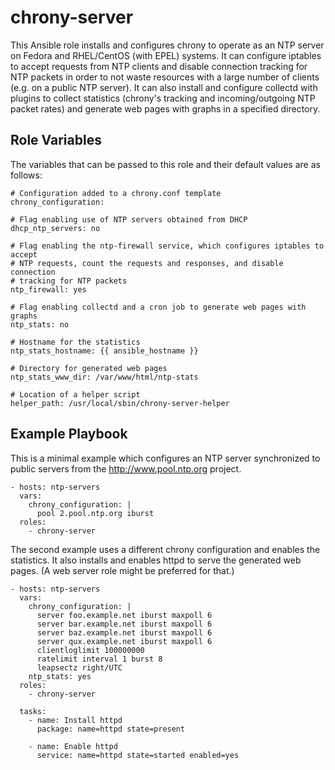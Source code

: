 chrony-server
=============

This Ansible role installs and configures chrony to operate as an NTP server on
Fedora and RHEL/CentOS (with EPEL) systems. It can configure iptables to accept
requests from NTP clients and disable connection tracking for NTP packets in
order to not waste resources with a large number of clients (e.g. on a public
NTP server). It can also install and configure collectd with plugins to collect
statistics (chrony's tracking and incoming/outgoing NTP packet rates) and
generate web pages with graphs in a specified directory.

Role Variables
--------------

The variables that can be passed to this role and their default values are as
follows:

```
# Configuration added to a chrony.conf template
chrony_configuration:

# Flag enabling use of NTP servers obtained from DHCP
dhcp_ntp_servers: no

# Flag enabling the ntp-firewall service, which configures iptables to accept
# NTP requests, count the requests and responses, and disable connection
# tracking for NTP packets
ntp_firewall: yes

# Flag enabling collectd and a cron job to generate web pages with graphs
ntp_stats: no

# Hostname for the statistics
ntp_stats_hostname: {{ ansible_hostname }}

# Directory for generated web pages
ntp_stats_www_dir: /var/www/html/ntp-stats

# Location of a helper script
helper_path: /usr/local/sbin/chrony-server-helper
```

Example Playbook
----------------

This is a minimal example which configures an NTP server synchronized to
public servers from the http://www.pool.ntp.org project.

```
- hosts: ntp-servers
  vars:
    chrony_configuration: |
      pool 2.pool.ntp.org iburst
  roles:
    - chrony-server
```

The second example uses a different chrony configuration and enables the
statistics. It also installs and enables httpd to serve the generated web
pages. (A web server role might be preferred for that.)

```
- hosts: ntp-servers
  vars:
    chrony_configuration: |
      server foo.example.net iburst maxpoll 6
      server bar.example.net iburst maxpoll 6
      server baz.example.net iburst maxpoll 6
      server qux.example.net iburst maxpoll 6
      clientloglimit 100000000
      ratelimit interval 1 burst 8
      leapsectz right/UTC
    ntp_stats: yes
  roles:
    - chrony-server

  tasks:
    - name: Install httpd
      package: name=httpd state=present

    - name: Enable httpd
      service: name=httpd state=started enabled=yes
```
